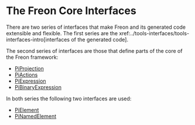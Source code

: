 
# The Freon Core Interfaces

There are two series of interfaces that make Freon and its generated code extensible and flexible. The first
series are the xref:../tools-interfaces/tools-interfaces-intro[interfaces of the generated code].

The second series of interfaces are those that define parts of the core of the Freon framework:

* [PiProjection](/060_Under_the_Hood/010_The_Editor_Framework/020_The_Editor_Interfaces/010_PiProjection_Interface)
* [PiActions](/060_Under_the_Hood/010_The_Editor_Framework/020_The_Editor_Interfaces/020_PiAction_Interface)
* [PiExpression](/060_Under_the_Hood/010_The_Editor_Framework/020_The_Editor_Interfaces/030_PiExpression_Interface)
* [PiBinaryExpression](/060_Under_the_Hood/010_The_Editor_Framework/020_The_Editor_Interfaces/040_PiBinary_Expression_Interface)

In both series the following two interfaces are used:

* [PiElement](/060_Under_the_Hood/010_The_Editor_Framework/020_The_Editor_Interfaces/050_PiElement_Interface)
* [PiNamedElement](/060_Under_the_Hood/010_The_Editor_Framework/020_The_Editor_Interfaces/060_PiNamedElement_Interface)

